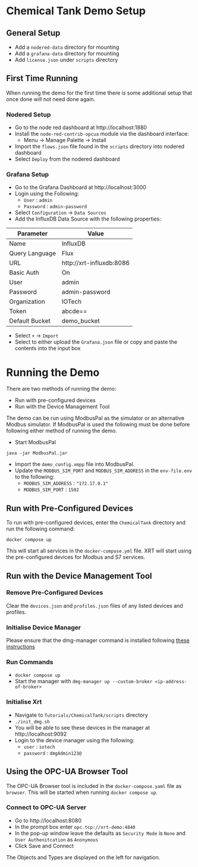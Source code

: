 # Chemical Tank Demo Setup

## General Setup
* Add a `nodered-data` directory for mounting
* Add a `grafana-data` directory for mounting
* Add `license.json` under `scripts` directory

## First Time Running
When running the demo for the first time there is some additional setup that once done will not need done again.

### Nodered Setup
* Go to the node red dashboard at http://localhost:1880 
* Install the `node-red-contrib-opcua` module via the dashboard interface:
  - Menu -> Manage Palette -> Install
* Import the `flows.json` file found in the `scripts` directory into nodered dashboard
* Select `Deploy` from the nodered dashboard

### Grafana Setup
* Go to the Grafana Dashboard at http://localhost:3000
* Login using the Following:
  - `User` : `admin`
  - `Password` : `admin-password`
* Select `Configuration` -> `Data Sources`
* Add the InfluxDB Data Source with the following properties:

| Parameter | Value |
| --- | ----------- |
| Name | InfluxDB |
| Query Language | Flux |
| URL | http://xrt-influxdb:8086 |
| Basic Auth | On |
| User | admin |
| Password | admin-password |
| Organization | IOTech |
| Token | abcde== |
| Default Bucket | demo_bucket |

* Select `+` -> `Import`
* Select to either upload the `Grafana.json` file or copy and paste the contents into the input box


# Running the Demo
There are two methods of running the demo:
* Run with pre-configured devices
* Run with the Device Management Tool

The demo can be run using ModbusPal as the simulator or an alternative Modbus simulator. If ModbusPal is used the following must be done before following either method of running the demo.

* Start ModbusPal
```shell 
java -jar ModbusPal.jar
```
* Import the `demo_config.xmpp` file into ModbusPal.
* Update the `MODBUS_SIM_PORT` and `MODBUS_SIM_ADDRESS` in the `env-file.env` to the following:
  - `MODBUS_SIM_ADDRESS` : `"172.17.0.1"`
  - `MODBUS_SIM_PORT` : `1502`

## Run with Pre-Configured Devices
To run with pre-configured devices, enter the `ChemicalTank` directory and run the following command:

```shell
docker compose up
```
This will start all services in the `docker-compose.yml` file. XRT will start using the pre-configured devices for Modbus and S7 services.

## Run with the Device Management Tool

### Remove Pre-Configured Devices
Clear the `devices.json` and `profiles.json` files of any listed devices and profiles.

### Initialise Device Manager
Please ensure that the dmg-manager command is installed following [these instructions](https://github.com/IOTechSystems/device-management-gui)

### Run Commands 
* `docker compose up`
* Start the manager with `dmg-manager up --custom-broker <ip-address-of-broker>`

### Initialise Xrt
* Navigate to `Tutorials/ChemicalTank/scripts` directory
* `./init_dmg.sh`
* You will be able to see these devices in the manager at http://localhost:9092
* Login to the device manager using the following:
  - `user` : `iotech`
  - `password` : `dmgAdmin123@`

## Using the OPC-UA Browser Tool
The OPC-UA Browser tool is included in the `docker-compose.yaml` file as `browser`. This will be started when running `docker compose up`.

### Connect to OPC-UA Server
* Go to http://localhost:8080
* In the prompt box enter `opc.tcp://xrt-demo:4840`
* In the pop-up window leave the defaults as `Security Mode` is `None` and `User Authenitcation` as `Anonymous`
* Click Save and Connect

The Objects and Types are displayed on the left for navigation.

